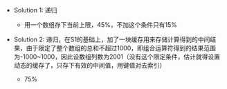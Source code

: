- Solution 1: 递归
  - 用一个数组存下当前上限，45%，不加这个条件只有15%
  
- Solution 2: 递归，在S1的基础上，加了一块缓存用来存储计算得到的中间结果，由于限定了整个数组的总和不超过1000，即组合运算符得到的结果范围为-1000~1000，因此设数组列数为2001（没有这个限定条件，估计就得设置动态的缓存了，只存下有效的中间值，用键值对去索引）
  - 75%
